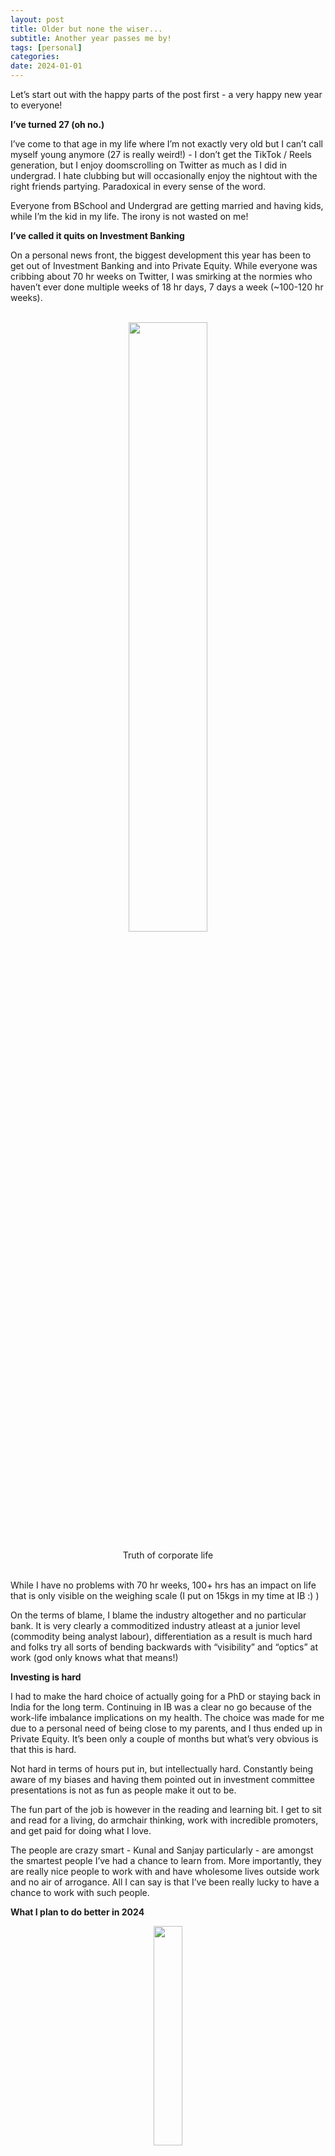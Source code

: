 ```yaml
---
layout: post
title: Older but none the wiser...
subtitle: Another year passes me by!
tags: [personal]
categories: 
date: 2024-01-01
---
```


Let’s start out with the happy parts of the post first - a very happy new year to everyone! 

**I’ve turned 27 (oh no.)**

I’ve come to that age in my life where I’m not exactly very old but I can’t call myself young anymore (27 is really weird!) - I don’t get the TikTok / Reels generation, but I enjoy doomscrolling on Twitter as much as I did in undergrad. I hate clubbing but will occasionally enjoy the nightout with the right friends partying. Paradoxical in every sense of the word.

Everyone from BSchool and Undergrad are getting married and having kids, while I’m the kid in my life. The irony is not wasted on me!

 **I’ve called it quits on Investment Banking**

On a personal news front, the biggest development this year has been to get out of Investment Banking and into Private Equity. While everyone was cribbing about 70 hr weeks on Twitter, I was smirking at the normies who haven’t ever done multiple weeks of 18 hr days, 7 days a week (~100-120 hr weeks).<br> <br>

<p align="center">
  <img src="https://substackcdn.com/image/fetch/w_1456,c_limit,f_auto,q_auto:good,fl_progressive:steep/https%3A%2F%2Fsubstack-post-media.s3.amazonaws.com%2Fpublic%2Fimages%2Fe5f92668-a603-4f05-bca7-3b843220d907_750x731.jpeg" width="50%" />
</p>
<center>Truth of corporate life</center><br>

While I have no problems with 70 hr weeks, 100+ hrs has an impact on life that is only visible on the weighing scale (I put on 15kgs in my time at IB :) )

On the terms of blame, I blame the industry altogether and no particular bank. It is very clearly a commoditized industry atleast at a junior level (commodity being analyst labour), differentiation as a result is much hard and folks try all sorts of bending backwards with “visibility” and “optics” at work (god only knows what that means!)

 **Investing is hard**

I had to make the hard choice of actually going for a PhD or staying back in India for the long term. Continuing in IB was a clear no go because of the work-life imbalance implications on my health. The choice was made for me due to a personal need of being close to my parents, and I thus ended up in Private Equity. It’s been only a couple of months but what’s very obvious is that this is hard.

Not hard in terms of hours put in, but intellectually hard. Constantly being aware of my biases and having them pointed out in investment committee presentations is not as fun as people make it out to be.

The fun part of the job is however in the reading and learning bit. I get to sit and read for a living, do armchair thinking, work with incredible promoters, and get paid for doing what I love.

The people are crazy smart - Kunal and Sanjay particularly - are amongst the smartest people I’ve had a chance to learn from. More importantly, they are really nice people to work with and have wholesome lives outside work and no air of arrogance. All I can say is that I’ve been really lucky to have a chance to work with such people.

 **What I plan to do better in 2024**

<p align="center">
  <img src="https://substackcdn.com/image/fetch/w_1456,c_limit,f_auto,q_auto:good,fl_progressive:steep/https%3A%2F%2Fsubstack-post-media.s3.amazonaws.com%2Fpublic%2Fimages%2F50543f3d-fcec-458d-8cc6-183f0f49b87e_400x508.jpeg" width="30%" />
</p>
<center>Calvin and Hobbes teaches more about life than any self-help book</center><br>

A new year by its very social construct nature, gives us a chance for a clean slate, a fresh start. I hope I’m able to make the best of it in some of these areas in this order:

  1.  **Health** \- I’ve thankfully already started the reversal in the damage that my messed up work hours brought about; Goal is to make progress towards getting off my arse and move around more in some form. Hopefully I enter 2025 in better shape.

  2.  **Investing** \- I’m a dumb dumb as far as investing is concerned. I want to expand my circle of competence to Healthcare and Financial Institutions over this year. Best way to do this would be to be an apprentice to the people who know how to do it at my workplace

  3.  **Social** \- Get back in touch with my friends again now that there is some semblence of boundaries with work. I want to spend more time listening to the boys (particularly Rava) drop politically incorrect statements, go on atleast one vacation trip with the boys, and spend more time with my loved ones.

  4.  **Learn how to drive** \- As insignificant as this sounds, I want my driver’s license for 4 wheelers. I’ve relied on Ubers long enough but now I’d really like to try driving myself for a bit.

  5.  **Blog regularly -** This post comes after an 8 month break on this substack. I’ll try to do a post a month (at most 2 months for margin of safety!) and keep 




Hopefully I’ll do atleast some of these going ahead. Chances are I’ll do none. But, the goal is to build in the bull case systems where I do all of it. God only knows what will happen, I’ve always been bad at predictions!

Till next time!
